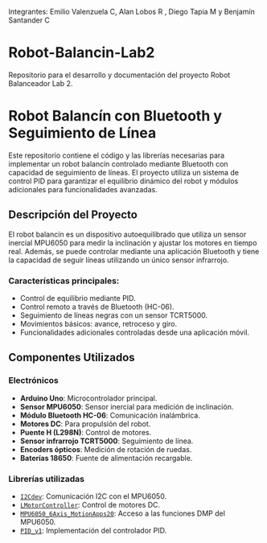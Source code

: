 Integrantes: Emilio Valenzuela C, Alan Lobos R , Diego Tapia M y Benjamín Santander C

# Robot-Balancin-Lab2
Repositorio para el desarrollo y documentación del proyecto Robot Balanceador Lab 2.
# Robot Balancín con Bluetooth y Seguimiento de Línea

Este repositorio contiene el código y las librerías necesarias para implementar un robot balancín controlado mediante Bluetooth con capacidad de seguimiento de líneas. El proyecto utiliza un sistema de control PID para garantizar el equilibrio dinámico del robot y módulos adicionales para funcionalidades avanzadas.

## Descripción del Proyecto

El robot balancín es un dispositivo autoequilibrado que utiliza un sensor inercial MPU6050 para medir la inclinación y ajustar los motores en tiempo real. Además, se puede controlar mediante una aplicación Bluetooth y tiene la capacidad de seguir líneas utilizando un único sensor infrarrojo.

### Características principales:
- Control de equilibrio mediante PID.
- Control remoto a través de Bluetooth (HC-06).
- Seguimiento de líneas negras con un sensor TCRT5000.
- Movimientos básicos: avance, retroceso y giro.
- Funcionalidades adicionales controladas desde una aplicación móvil.

## Componentes Utilizados

### Electrónicos
- **Arduino Uno**: Microcontrolador principal.
- **Sensor MPU6050**: Sensor inercial para medición de inclinación.
- **Módulo Bluetooth HC-06**: Comunicación inalámbrica.
- **Motores DC**: Para propulsión del robot.
- **Puente H (L298N)**: Control de motores.
- **Sensor infrarrojo TCRT5000**: Seguimiento de línea.
- **Encoders ópticos**: Medición de rotación de ruedas.
- **Baterías 18650**: Fuente de alimentación recargable.

### Librerías utilizadas
- [`I2Cdev`](https://github.com/jrowberg/i2cdevlib): Comunicación I2C con el MPU6050.
- [`LMotorController`](https://github.com/): Control de motores DC.
- [`MPU6050_6Axis_MotionApps20`](https://github.com/): Acceso a las funciones DMP del MPU6050.
- [`PID_v1`](https://github.com/br3ttb/Arduino-PID-Library): Implementación del controlador PID.

